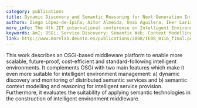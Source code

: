 ```yaml
--- 
category: publications
title: Dynamic Discovery and Semantic Reasoning for Next Generation Intelligent Environments
authors: Diego López-de-Ipiña, Aitor Almeida, Unai Aguilera, Iker Larizgoitia, Xabier Laiseca, Pablo Orduña, Ander Barbier, Juan Ignacio Vazquez
more_info: The 4th IET international conference on Intelligent Environments IE08. 2008. University of Washington, Seattle, USA. ISBN&#58; 978-0-86341-894-5  
keywords: AmI; OSGi; Service Discovery; Semantic Web; Context Modelling and Reasoning.
link: http://www.morelab.deusto.es/publications/2008/IE08_0116_final.pdf
--- 
```

This work describes an OSGi-based middleware platform to enable more scalable, future-proof, cost-efficient and standard-following 
intelligent environments. It complements OSGi with two main features which make it even more suitable for intelligent environment 
management: a) dynamic discovery and monitoring of distributed semantic services and b) semantic context modelling and reasoning 
for intelligent service provision. Furthermore, it evaluates the suitability of applying semantic technologies in the construction 
of intelligent environment middleware.